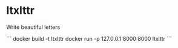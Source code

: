 # ltxlttr
Write beautiful letters

´´´
docker build -t ltxlttr
docker run -p 127.0.0.1:8000:8000 ltxlttr
´´´